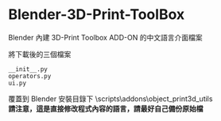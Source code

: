 # Blender-3D-Print-ToolBox 
Blender 內建 3D-Print Toolbox ADD-ON 的中文語言介面檔案


將下載後的三個檔案

`__init__.py `<br>
`operators.py `<br>
`ui.py` 

覆蓋到 Blender 安裝目錄下   \scripts\addons\object_print3d_utils  
**請注意，這是直接修改程式內容的語言，請最好自己備份原始檔**
